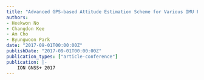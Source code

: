 ```yaml
---
title: "Advanced GPS-based Attitude Estimation Scheme for Various IMU Failure Scenarios of Low-Cost UAV"
authors:
- Heekwon No
- Changdon Kee
- Am Cho
- Byungwoon Park
date: "2017-09-01T00:00:00Z"
publishDate: "2017-09-01T00:00:00Z"
publication_types: ["article-conference"]
publication: |-
    ION GNSS+ 2017
---
```

